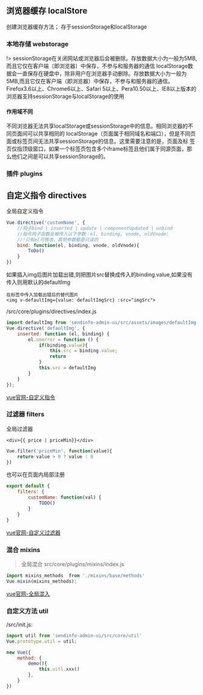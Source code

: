
## 浏览器缓存 localStore
创建浏览器缓存方法；
存于sessionStorage和localStorage

### 本地存储 webstorage

!> sessionStorage在关闭网站或浏览器后会被删除。存放数据大小为一般为5MB,而且它仅在客户端（即浏览器）中保存，不参与和服务器的通信
localStorage数据会一直保存在硬盘中，除非用户在浏览器手动删除。存放数据大小为一般为5MB,而且它仅在客户端（即浏览器）中保存，不参与和服务器的通信。
Firefox3.6以上、Chrome6以上、Safari 5以上、Pera10.50以上、IE8以上版本的浏览器支持sessionStorage与localStorage的使用

#### 作用域不同
不同浏览器无法共享localStorage或sessionStorage中的信息。相同浏览器的不同页面间可以共享相同的 localStorage（页面属于相同域名和端口），但是不同页面或标签页间无法共享sessionStorage的信息。这里需要注意的是，页面及标 签页仅指顶级窗口，如果一个标签页包含多个iframe标签且他们属于同源页面，那么他们之间是可以共享sessionStorage的。


### 插件 plugins

## 自定义指令 directives
全局自定义指令

```js
Vue.directive('customName', {
    //钩子bind | inserted | update | componentUpdated | unbind
    //指令钩子函数会被传入以下参数：el, binding, vnode, oldVnode;
    //!只有el可修改，其他参数都是只读的
    bind: function(el, binding, vnode, oldVnode){
        ToDo()
    }
})
```

如果插入img后图片加载出错,则把图片src替换成传入的binding.value,如果没有传入则用默认的defaultImg

    在标签中传入加载出错后的替代图片
    <img v-defaultImg={value: defaultImgSrc} :src="imgSrc">
/src/core/plugins/directives/index.js

```js
import defaultImg from 'sendinfo-admin-ui/src/assets/images/defaultImg.jpg';
Vue.directive('defaultImg', {
    inserted: function (el, binding) {
        el.onerror = function () {
            if(binding.value){
                this.src = binding.value;
                return
            }
            this.src = defaultImg
        }
    }
});
```

[vue官网-自定义指令](https://cn.vuejs.org/v2/guide/custom-directive.html)

### 过滤器 filters
全局过滤器

```
<div>{{ price | priceMin}}</div>
```
```js
Vue.filter('priceMin', function(value){
    return value > 0 ? value : 0
})
```

也可以在页面内局部注册

```js
export default {
    filters: {
        customName: function(val) {
            TODO()
        }
    }
}
```
[vue官网-自定义过滤器](https://cn.vuejs.org/v2/api/#Vue-filter)
### 混合 mixins
> 全局混合
src/core/plugins/mixins/index.js

```js
import mixins_methods  from './mixins/base/methods'
Vue.mixin(mixins_methods);
```


[vue官网-全局混入](https://cn.vuejs.org/v2/guide/mixins.html#%E5%85%A8%E5%B1%80%E6%B7%B7%E5%85%A5)
### 自定义方法 util
/src/init.js:

```js
import util from 'sendinfo-admin-ui/src/core/util'
Vue.prototype.util = util;

new Vue({
    method: {
        demo(){
            this.uitl.xxx()
        },
    }
})
```